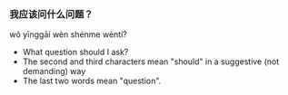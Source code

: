 ### 我应该问什么问题？
wǒ yīnggāi wèn shénme wèntí?
- What question should I ask? 
- The second and third characters mean "should" in a suggestive (not demanding) way
- The last two words mean "question".

